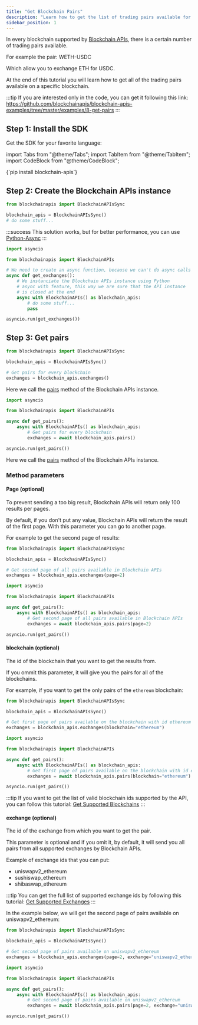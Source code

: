 ```yaml
---
title: "Get Blockchain Pairs"
description: "Learn how to get the list of trading pairs available for a certain blockchain"
sidebar_position: 1
---
```


In every blockchain supported by [Blockchain APIs](https://www.blockchainapis.io), there
is a certain number of trading pairs available.

For example the pair: WETH-USDC

Which allow you to exchange ETH for USDC.

At the end of this tutorial you will learn how to get all of the trading pairs available on a
specific blockchain.

:::tip
If you are interested only in the code, you can get it following this link: https://github.com/blockchainapis/blockchain-apis-examples/tree/master/examples/8-get-pairs
:::

## Step 1: Install the SDK

Get the SDK for your favorite language:

import Tabs from "@theme/Tabs";
import TabItem from "@theme/TabItem";
import CodeBlock from "@theme/CodeBlock";

<Tabs groupId="programming-language" queryString>
    <TabItem value="python" label="Python" default>
        <CodeBlock language="shell">
            {`pip install blockchain-apis`}
        </CodeBlock>
    </TabItem>
</Tabs>

## Step 2: Create the Blockchain APIs instance

<Tabs groupId="programming-language" queryString>
<TabItem value="python" label="Python">

```py showLineNumbers
from blockchainapis import BlockchainAPIsSync

blockchain_apis = BlockchainAPIsSync()
# do some stuff...
```
:::success
This solution works, but for better performance, you can use [Python-Async](?programming-language=async-python#step-2-create-the-instance)
:::

</TabItem>
<TabItem value="async-python" label="Python-Async">

```py showLineNumbers
import asyncio

from blockchainapis import BlockchainAPIs

# We need to create an async function, because we can't do async calls in main Python thread.
async def get_exchanges():
    # We instanciate the Blockchain APIs instance using Python
    # async with feature, this way we are sure that the API instance
    # is closed at the end
    async with BlockchainAPIs() as blockchain_apis:
        # do some stuff...
        pass

asyncio.run(get_exchanges())
```

</TabItem>
</Tabs>

## Step 3: Get pairs

<Tabs groupId="programming-language" queryString>
<TabItem value="python" label="Python">

```py showLineNumbers
from blockchainapis import BlockchainAPIsSync

blockchain_apis = BlockchainAPIsSync()

# Get pairs for every blockchain
exchanges = blockchain_apis.exchanges()
```

Here we call the <a href="/docs/python-sdk/blockchain-apis-sync/pairs" target="_blank">pairs</a> method of the Blockchain APIs instance.

</TabItem>
<TabItem value="async-python" label="Python-Async">

```py showLineNumbers
import asyncio

from blockchainapis import BlockchainAPIs

async def get_pairs():
    async with BlockchainAPIs() as blockchain_apis:
        # Get pairs for every blockchain
        exchanges = await blockchain_apis.pairs()

asyncio.run(get_pairs())
```

Here we call the <a href="/docs/python-sdk/blockchain-apis/exchanges" target="_blank">pairs</a> method of the Blockchain APIs instance.

</TabItem>
</Tabs>

### Method parameters

#### Page (optional)

To prevent sending a too big result, Blockchain APIs will return only 100 results per pages.

By default, if you don't put any value, Blockchain APIs will return the result of the first page.
With this parameter you can go to another page.

For example to get the second page of results:

<Tabs groupId="programming-language" queryString>
<TabItem value="python" label="Python">

```py showLineNumbers
from blockchainapis import BlockchainAPIsSync

blockchain_apis = BlockchainAPIsSync()

# Get second page of all pairs available in Blockchain APIs
exchanges = blockchain_apis.exchanges(page=2)
```

</TabItem>
<TabItem value="async-python" label="Python-Async">

```py showLineNumbers
import asyncio

from blockchainapis import BlockchainAPIs

async def get_pairs():
    async with BlockchainAPIs() as blockchain_apis:
        # Get second page of all pairs available in Blockchain APIs
        exchanges = await blockchain_apis.pairs(page=2)

asyncio.run(get_pairs())
```

</TabItem>
</Tabs>

#### blockchain (optional)

The id of the blockchain that you want to get the results from.

If you ommit this parameter, it will give you the pairs for all of the blockchains.

For example, if you want to get the only pairs of the `ethereum` blockchain:

<Tabs groupId="programming-language" queryString>
<TabItem value="python" label="Python">

```py showLineNumbers
from blockchainapis import BlockchainAPIsSync

blockchain_apis = BlockchainAPIsSync()

# Get first page of pairs available on the blockchain with id ethereum
exchanges = blockchain_apis.exchanges(blockchain="ethereum")
```

</TabItem>
<TabItem value="async-python" label="Python-Async">

```py showLineNumbers
import asyncio

from blockchainapis import BlockchainAPIs

async def get_pairs():
    async with BlockchainAPIs() as blockchain_apis:
        # Get first page of pairs available on the blockchain with id ethereum
        exchanges = await blockchain_apis.pairs(blockchain="ethereum")

asyncio.run(get_pairs())
```

</TabItem>
</Tabs>

:::tip
If you want to get the list of valid blockchain ids supported by the API,
you can follow this tutorial: <a href="/docs/tutorial/blockchains/get-supported-blockchains" target="_blank">Get Supported Blockchains</a>
:::

#### exchange (optional)

The id of the exchange from which you want to get the pair.

This parameter is optional and if you omit it, by default, it will send you all pairs from all supported exchanges by
Blockchain APIs.

Example of exchange ids that you can put:
- uniswapv2_ethereum
- sushiswap_ethereum
- shibaswap_ethereum

:::tip
You can get the full list of supported exchange ids by following this tutorial:
<a href="/docs/tutorial/blockchains/get-supported-exchanges" target="_blank">Get Supported Exchanges</a>
:::

In the example below, we will get the second page of pairs available on uniswapv2_ethereum:

<Tabs groupId="programming-language" queryString>
<TabItem value="python" label="Python">

```py showLineNumbers
from blockchainapis import BlockchainAPIsSync

blockchain_apis = BlockchainAPIsSync()

# Get second page of pairs available on uniswapv2_ethereum
exchanges = blockchain_apis.exchanges(page=2, exchange="uniswapv2_ethereum")
```

</TabItem>
<TabItem value="async-python" label="Python-Async">

```py showLineNumbers
import asyncio

from blockchainapis import BlockchainAPIs

async def get_pairs():
    async with BlockchainAPIs() as blockchain_apis:
        # Get second page of pairs available on uniswapv2_ethereum
        exchanges = await blockchain_apis.pairs(page=2, exchange="uniswapv2_ethereum")

asyncio.run(get_pairs())
```

</TabItem>
</Tabs>
